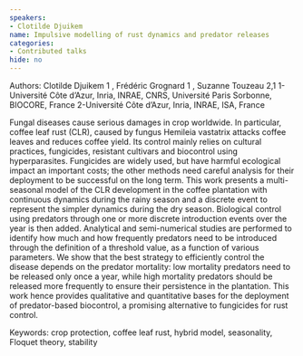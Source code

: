 ```yaml
---
speakers:
- Clotilde Djuikem
name: Impulsive modelling of rust dynamics and predator releases
categories:
- Contributed talks
hide: no
---
```

Authors: Clotilde Djuikem 1 , Frédéric Grognard 1 , Suzanne Touzeau 2,1
 1-Université Côte d’Azur, Inria, INRAE, CNRS, Université Paris Sorbonne, BIOCORE, France
 2-Université Côte d’Azur, Inria, INRAE, ISA, France
 
Fungal diseases cause serious damages in crop worldwide. In particular, coffee leaf rust (CLR), caused by fungus Hemileia vastatrix attacks coffee leaves and reduces coffee yield.
Its control mainly relies on cultural practices, fungicides, resistant cultivars and biocontrol using hyperparasites. Fungicides are widely used, but have harmful ecological impact an
important costs; the other methods need careful analysis for their deployment to be successful on the long term.
This work presents a multi-seasonal model of the CLR development in the coffee plantation with continuous dynamics during the rainy season and a discrete event to represent
the simpler dynamics during the dry season. Biological control using predators through one or more discrete introduction events over the year is then added. Analytical and semi-numerical studies are performed to identify how much and how frequently predators need to be introduced through the definition of a threshold value, as a function of various parameters. We show that the best strategy to efficiently control the disease depends on the predator mortality: low mortality predators need to be released only once a year, while high mortality predators should be released more frequently to ensure their persistence in the
plantation. This work hence provides qualitative and quantitative bases for the deployment of predator-based biocontrol, a promising alternative to fungicides for rust control.
 
Keywords: crop protection, coffee leaf rust, hybrid model, seasonality, Floquet theory, stability
